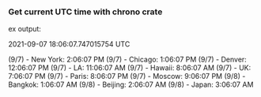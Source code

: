 ### Get current UTC time with chrono crate

ex output:

2021-09-07 18:06:07.747015754 UTC

(9/7) - New York: 2:06:07 PM
(9/7) - Chicago: 1:06:07 PM
(9/7) - Denver: 12:06:07 PM
(9/7) - LA: 11:06:07 AM
(9/7) - Hawaii: 8:06:07 AM
(9/7) - UK: 7:06:07 PM
(9/7) - Paris: 8:06:07 PM
(9/7) - Moscow: 9:06:07 PM
(9/8) - Bangkok: 1:06:07 AM
(9/8) - Beijing: 2:06:07 AM
(9/8) - Japan: 3:06:07 AM
